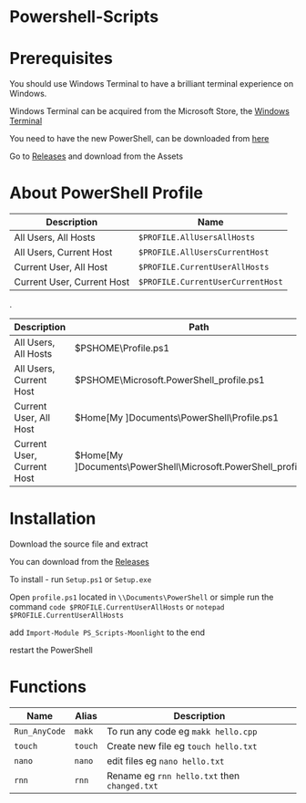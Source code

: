 # Powershell-Scripts

# Prerequisites

You should use Windows Terminal to have a brilliant terminal experience on Windows.

Windows Terminal can be acquired from the Microsoft Store, the [Windows Terminal](https://aka.ms/terminal)

You need to have the new PowerShell, can be downloaded from [here](https://github.com/PowerShell/PowerShell/releases/tag/v7.0.2)


Go to [Releases](https://github.com/tasnimzotder/PS_Scripts-Moonlight/releases) and download from the Assets

# About PowerShell Profile

| Description                | Name                              |
| -------------------------- | --------------------------------- |
| All Users, All Hosts       | `$PROFILE.AllUsersAllHosts`       | 
| All Users, Current Host    | `$PROFILE.AllUsersCurrentHost`    |
| Current User, All Host     | `$PROFILE.CurrentUserAllHosts`    |
| Current User, Current Host | `$PROFILE.CurrentUserCurrentHost` |



.

| Description                | Path                                                             |
| -------------------------- | ---------------------------------------------------------------- |
| All Users, All Hosts       | $PSHOME\Profile.ps1                                              | 
| All Users, Current Host    | $PSHOME\Microsoft.PowerShell_profile.ps1                         |
| Current User, All Host     | $Home\[My ]Documents\PowerShell\Profile.ps1                      |
| Current User, Current Host | $Home\[My ]Documents\PowerShell\Microsoft.PowerShell_profile.ps1 |



# Installation

Download the source file and extract

You can download from the [Releases](https://github.com/tasnimzotder/PS_Scripts-Moonlight/releases)

To install - run `Setup.ps1` or `Setup.exe`

Open `profile.ps1` located in `\\Documents\PowerShell`
or simple run the command `code $PROFILE.CurrentUserAllHosts` or `notepad $PROFILE.CurrentUserAllHosts`

add `Import-Module PS_Scripts-Moonlight` to the end

restart the PowerShell

# Functions

| Name          | Alias   | Description                                    |
| --------------| ------- | ---------------------------------------------- |
| `Run_AnyCode` | `makk`  | To run any code eg `makk hello.cpp`            |
| `touch`       | `touch` | Create new file eg `touch hello.txt`           |
| `nano`        | `nano`  | edit files eg `nano hello.txt`                 |
| `rnn`         | `rnn`   | Rename eg `rnn hello.txt` then   `changed.txt` |